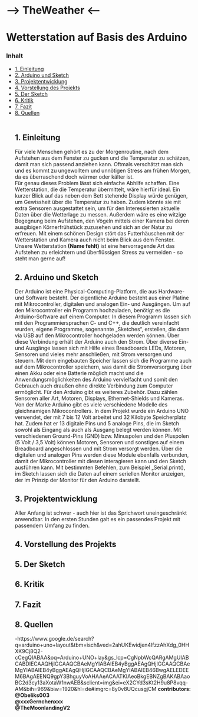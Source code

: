 # --> TheWeather <--
<h1>Wetterstation auf Basis des Arduino</h1>

<h3> Inhalt </h3>
<ul style="list-stlye-type:none">
<li><a href="#kapitell">1. Einleitung</a></h2></li>
<li><a href="#kapitel2">2. Arduino und Sketch</a></h2></li>
<li><a href="#kapitel3">3. Projektentwicklung</a></h2></li>
<li><a href="#kapitel4">4. Vorstellung des Projekts</a></h2></li>
<li><a href="#kapitel5">5. Der Sketch</a></h2></li>
<li><a href="#kapitel6">6. Kritik</a></h2></li>
<li><a href="#kapitel7">7. Fazit</a></h2></li>
<li><a href="#kapitel8">8. Quellen</a></h2></li>
<br>
<h2 id="kapitell">1. Einleitung</h2>
<p>Für viele Menschen gehört es zu der Morgenroutine, nach dem Aufstehen aus dem Fenster zu gucken und die Temperatur zu schätzen, damit man sich passend anziehen kann. Oftmals verschätzt man sich und es kommt zu ungewolltem und unnötigen Stress am frühen Morgen, da es überraschend doch wärmer oder kälter ist.<br>
Für genau dieses Problem lässt sich einfache Abhilfe schaffen. Eine Wetterstation, die die Temperatur übermittelt, wäre hierfür ideal. Ein kurzer Blick auf das neben dem Bett stehende Display würde genügen, um Gewissheit über die Temperatur zu haben. Zudem könnte sie mit extra Sensoren ausgestattet sein, um für den Interessierten aktuelle Daten über die Wetterlage zu messen. 
Außerdem wäre es eine witzige Begegnung beim Aufstehen, den Vögeln mittels einer Kamera bei deren ausgibigen Körnerfrühstück zuzusehen und sich an der Natur zu erfreuen. Mit einem schönen Design stört das Futterhäuschen mit der Wetterstation und Kamera auch nicht beim Blick aus dem Fenster.
Unsere Wetterstation <b>(Name fehlt)</b> ist eine hervorragende Art das Aufstehen zu erleichtern und überflüssigen Stress zu vermeiden - so steht man gerne auf!<br></p>

<h2 id="kapitel2">2. Arduino und Sketch</h2>
<p>Der Arduino ist eine Physical-Computing-Platform, die aus Hardware- und Software besteht. Der eigentliche  Arduino besteht aus einer Platine mit Mikrocontroller, digitalen und analogen Ein- und Ausgängen. Um auf den Mikrocontroller ein Programm hochzuladen, benötigt es die Arduino-Software auf einem Computer. In diesem Programm lassen sich mit den Programmiersprachen C- und C++, die deutlich vereinfacht wurden, eigene Programme, sogenannte „Sketches“, erstellen, die dann via USB auf den Mikrocontroller hochgeladen werden können. Über diese Verbindung erhält der Arduino auch den Strom. Über diverse Ein- und Ausgänge lassen sich mit Hilfe eines Breadboards LEDs, Motoren, Sensoren und vieles mehr anschließen, mit Strom versorgen und steuern. Mit dem eingebauten Speicher lassen sich die Programme auch auf dem Mikrocontroller speichern, was damit  die Stromversorgung über einen Akku oder eine Batterie möglich macht und die Anwendungsmöglichkeiten des Arduino vervielfacht und somit den Gebrauch auch draußen ohne direkte Verbindung zum Computer ermöglicht. Für den Arduino gibt es weiteres Zubehör. Dazu zählen Sensoren aller Art, Motoren, Displays, Ethernet-Shields und Kameras. 
Von der Marke Arduino gibt es viele verschiedene Modelle des gleichnamigen Mikrocontrollers. 
In dem Projekt wurde ein Arduino UNO verwendet, der mit 7 bis 12 Volt arbeitet und 32 Kilobyte Speicherplatz hat. Zudem hat er 13 digitale Pins und 5 analoge Pins, die im Sketch sowohl als Eingang als auch als Ausgang belegt werden können. Mit verschiedenen Ground-Pins (GND) bzw. Minuspolen und den Pluspolen (5 Volt / 3,5 Volt) können Motoren, Sensoren und sonstiges auf einem Breadboard angeschlossen und mit Strom versorgt werden. Über die digitalen und analogen Pins werden diese Module ebenfalls verbunden, damit der Mikrocontroller mit diesen interagieren kann und den Sketch ausführen kann. Mit bestimmten Befehlen, zum Beispiel „Serial.print(), im Sketch lassen sich die Daten auf einem seriellen Monitor anzeigen, der im Prinzip der Monitor für den Arduino darstellt.<br></p>


<h2 id="kapitel3">3. Projektentwicklung</h2>
<p>Aller Anfang ist schwer - auch hier ist das Sprichwort uneingeschränkt anwendbar. In den ersten Stunden galt es ein passendes Projekt mit passendem Umfang zu finden.

<h2 id="kapitel4">4. Vorstellung des Projekts</h2>

<h2 id="kapitel5">5. Der Sketch</h2>

<h2 id="kapitel6">6. Kritik</h2>

<h2 id="kapitel7">7. Fazit</h2>

<h2 id="kapitel8">8. Quellen</h2>
-https://www.google.de/search?q=arduino+uno+layout&tbm=isch&ved=2ahUKEwidjen4lfzzAhXdg_0HHXK9Cj8Q2-cCegQIABAA&oq=Arduino+UNO+lay&gs_lcp=CgNpbWcQARgAMgUIABCABDIECAAQHjIGCAAQCBAeMgYIABAIEB4yBggAEAgQHjIGCAAQCBAeMgYIABAIEB4yBggAEAgQHjIGCAAQCBAeMgYIABAIEB46BwgAELEDEEM6BAgAEENQ9gpY3BhguyVoAHAAeACAATKIAeoBkgEBNZgBAKABAaoBC2d3cy13aXotaW1nwAEB&sclient=img&ei=eX2CYd3sKt2H9u8P8vqq-AM&bih=969&biw=1920&hl=de#imgrc=8y0v8UQcusgjCM
<b>contributors:<br>
@Obeliks003<br>
@xxxGernchenxxx<br>
@TheMoonlandingV2<br></b>
